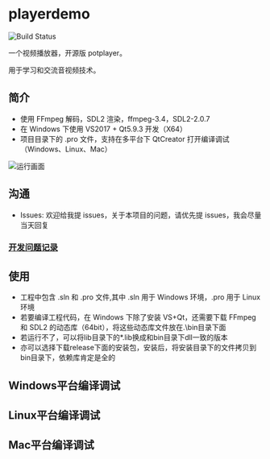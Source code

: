 # playerdemo
![Build Status](https://travis-ci.org/itisyang/playerdemo.svg?branch=master)

一个视频播放器，开源版 potplayer。

用于学习和交流音视频技术。

## 简介
- 使用 FFmpeg 解码，SDL2 渲染，ffmpeg-3.4，SDL2-2.0.7
- 在 Windows 下使用 VS2017 + Qt5.9.3 开发（X64）
- 项目目录下的 .pro 文件，支持在多平台下 QtCreator 打开编译调试（Windows、Linux、Mac）

![运行画面](https://raw.githubusercontent.com/itisyang/MyImages/master/playerdemo/0.png)

## 沟通
- Issues: 欢迎给我提 issues，关于本项目的问题，请优先提 issues，我会尽量当天回复

### [开发问题记录](https://github.com/itisyang/playerdemo/blob/master/note.md)


## 使用
- 工程中包含 .sln 和 .pro 文件,其中 .sln 用于 Windows 环境，.pro 用于 Linux 环境
- 若要编译工程代码，在 Windows 下除了安装 VS+Qt，还需要下载 FFmpeg 和 SDL2 的动态库（64bit），将这些动态库文件放在.\bin目录下面
- 若运行不了，可以将lib目录下的*.lib换成和bin目录下dll一致的版本
- 亦可以选择下载release下面的安装包，安装后，将安装目录下的文件拷贝到bin目录下，依赖库肯定是全的

## Windows平台编译调试

## Linux平台编译调试

## Mac平台编译调试